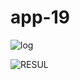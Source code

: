 # app-19
![log ](https://user-images.githubusercontent.com/103755102/197100337-7b7add81-f9e2-478a-bdcc-62d940cd5272.png)


![RESUL](https://user-images.githubusercontent.com/103755102/197100465-5bdc74e2-6e5c-4a93-9e32-5cae0b880e5f.png)
